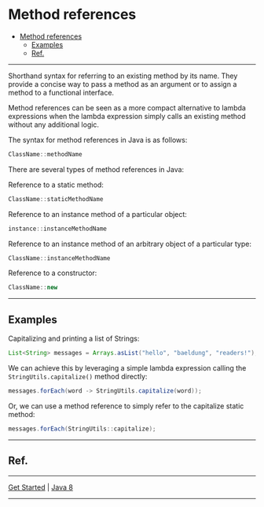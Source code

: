 # Method references

<!-- TOC -->
* [Method references](#method-references)
  * [Examples](#examples)
  * [Ref.](#ref)
<!-- TOC -->

___

Shorthand syntax for referring to an existing method by its name. They provide a concise way to pass a method as an argument or to assign a method to a functional interface. 

Method references can be seen as a more compact alternative to lambda expressions when the lambda expression simply calls an existing method without any additional logic.

The syntax for method references in Java is as follows:

```java
ClassName::methodName
```

There are several types of method references in Java:

Reference to a static method:

```java
ClassName::staticMethodName
```
        
Reference to an instance method of a particular object:

```java
instance::instanceMethodName
```

Reference to an instance method of an arbitrary object of a particular type:

```java
ClassName::instanceMethodName
```        
        
Reference to a constructor:

```java
ClassName::new
```

___

## Examples

Capitalizing and printing a list of Strings:
   ````java
   List<String> messages = Arrays.asList("hello", "baeldung", "readers!");
   ````

We can achieve this by leveraging a simple lambda expression calling the ``StringUtils.capitalize()`` method directly:
   ````java
   messages.forEach(word -> StringUtils.capitalize(word));
   ````

Or, we can use a method reference to simply refer to the capitalize static method:
   ````java 
   messages.forEach(StringUtils::capitalize);
   ````

___

## Ref.

___

[Get Started](../../../../../common/get-started.md) |
[Java 8](../../versions.md#java-8-lts)

___